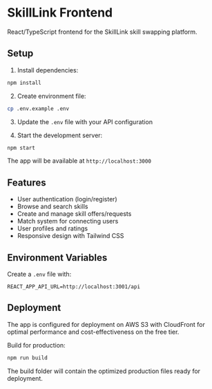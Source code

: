 # SkillLink Frontend

React/TypeScript frontend for the SkillLink skill swapping platform.

## Setup

1. Install dependencies:
```bash
npm install
```

2. Create environment file:
```bash
cp .env.example .env
```

3. Update the `.env` file with your API configuration

4. Start the development server:
```bash
npm start
```

The app will be available at `http://localhost:3000`

## Features

- User authentication (login/register)
- Browse and search skills
- Create and manage skill offers/requests
- Match system for connecting users
- User profiles and ratings
- Responsive design with Tailwind CSS

## Environment Variables

Create a `.env` file with:

```
REACT_APP_API_URL=http://localhost:3001/api
```

## Deployment

The app is configured for deployment on AWS S3 with CloudFront for optimal performance and cost-effectiveness on the free tier.

Build for production:
```bash
npm run build
```

The build folder will contain the optimized production files ready for deployment.
